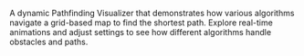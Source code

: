 A dynamic Pathfinding Visualizer that demonstrates how various algorithms navigate a grid-based map to find the shortest path. Explore real-time animations and adjust settings to see how different algorithms handle obstacles and paths.
